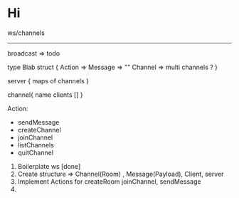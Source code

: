 # Hi


 ws/channels

 
-----------------
broadcast => todo


 type Blab struct {
    Action => 
    Message => ""
    Channel => multi channels ?
 }

server {
    maps of channels
}

channel{
    name
    clients []
}

Action:
- sendMessage
- createChannel
- joinChannel
- listChannels
- quitChannel



1. Boilerplate ws  [done]
2. Create structure => Channel(Room) , Message(Payload), Client, server
3. Implement Actions for createRoom joinChannel, sendMessage
4. 